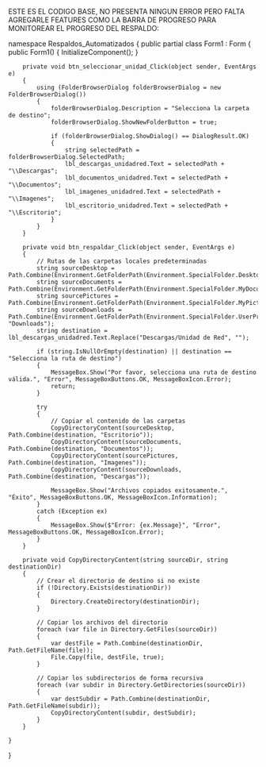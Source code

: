ESTE ES EL CODIGO BASE, NO PRESENTA NINGUN ERROR PERO FALTA AGREGARLE FEATURES COMO LA BARRA DE PROGRESO PARA MONITOREAR EL PROGRESO DEL RESPALDO:

namespace Respaldos_Automatizados
{
    public partial class Form1 : Form
    {
        public Form1()
        {
            InitializeComponent();
        }

        private void btn_seleccionar_unidad_Click(object sender, EventArgs e)
        {
            using (FolderBrowserDialog folderBrowserDialog = new FolderBrowserDialog())
            {
                folderBrowserDialog.Description = "Selecciona la carpeta de destino";
                folderBrowserDialog.ShowNewFolderButton = true;

                if (folderBrowserDialog.ShowDialog() == DialogResult.OK)
                {
                    string selectedPath = folderBrowserDialog.SelectedPath;
                    lbl_descargas_unidadred.Text = selectedPath + "\\Descargas";
                    lbl_documentos_unidadred.Text = selectedPath + "\\Documentos";
                    lbl_imagenes_unidadred.Text = selectedPath + "\\Imagenes";
                    lbl_escritorio_unidadred.Text = selectedPath + "\\Escritorio";
                }
            }
        }

        private void btn_respaldar_Click(object sender, EventArgs e)
        {
            // Rutas de las carpetas locales predeterminadas
            string sourceDesktop = Path.Combine(Environment.GetFolderPath(Environment.SpecialFolder.Desktop));
            string sourceDocuments = Path.Combine(Environment.GetFolderPath(Environment.SpecialFolder.MyDocuments));
            string sourcePictures = Path.Combine(Environment.GetFolderPath(Environment.SpecialFolder.MyPictures));
            string sourceDownloads = Path.Combine(Environment.GetFolderPath(Environment.SpecialFolder.UserProfile), "Downloads");
            string destination = lbl_descargas_unidadred.Text.Replace("Descargas/Unidad de Red", "");

            if (string.IsNullOrEmpty(destination) || destination == "Selecciona la ruta de destino")
            {
                MessageBox.Show("Por favor, selecciona una ruta de destino válida.", "Error", MessageBoxButtons.OK, MessageBoxIcon.Error);
                return;
            }

            try
            {
                // Copiar el contenido de las carpetas
                CopyDirectoryContent(sourceDesktop, Path.Combine(destination, "Escritorio"));
                CopyDirectoryContent(sourceDocuments, Path.Combine(destination, "Documentos"));
                CopyDirectoryContent(sourcePictures, Path.Combine(destination, "Imagenes"));
                CopyDirectoryContent(sourceDownloads, Path.Combine(destination, "Descargas"));

                MessageBox.Show("Archivos copiados exitosamente.", "Éxito", MessageBoxButtons.OK, MessageBoxIcon.Information);
            }
            catch (Exception ex)
            {
                MessageBox.Show($"Error: {ex.Message}", "Error", MessageBoxButtons.OK, MessageBoxIcon.Error);
            }
        }

        private void CopyDirectoryContent(string sourceDir, string destinationDir)
        {
            // Crear el directorio de destino si no existe
            if (!Directory.Exists(destinationDir))
            {
                Directory.CreateDirectory(destinationDir);
            }

            // Copiar los archivos del directorio
            foreach (var file in Directory.GetFiles(sourceDir))
            {
                var destFile = Path.Combine(destinationDir, Path.GetFileName(file));
                File.Copy(file, destFile, true);
            }

            // Copiar los subdirectorios de forma recursiva
            foreach (var subdir in Directory.GetDirectories(sourceDir))
            {
                var destSubdir = Path.Combine(destinationDir, Path.GetFileName(subdir));
                CopyDirectoryContent(subdir, destSubdir);
            }
        }

    }
}

